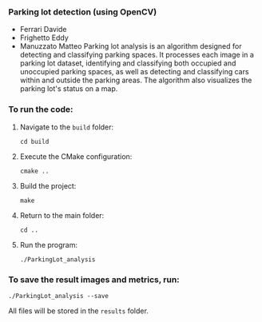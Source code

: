 ### Parking lot detection (using OpenCV)
- Ferrari Davide
- Frighetto Eddy
- Manuzzato Matteo
Parking lot analysis is an algorithm designed for detecting and classifying parking spaces. It processes each image in a parking lot dataset, identifying and classifying both occupied and unoccupied parking spaces, as well as detecting and classifying cars within and outside the parking areas. The algorithm also visualizes the parking lot's status on a map.

### To run the code:

1. Navigate to the `build` folder:

   ```cd build```
   
3. Execute the CMake configuration:

   ```cmake ..```
   
4. Build the project:
    
    ```make```
   
5. Return to the main folder:
    
    ```cd ..```
   
6. Run the program:

   ```./ParkingLot_analysis```

### To save the result images and metrics, run:

  ```./ParkingLot_analysis --save```

All files will be stored in the `results` folder.
